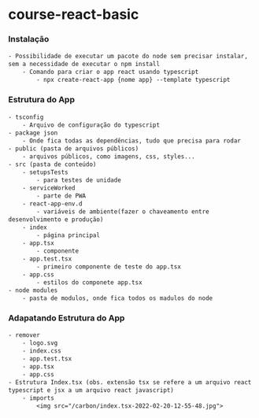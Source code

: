 # course-react-basic

### Instalação
    - Possibilidade de executar um pacote do node sem precisar instalar, sem a necessidade de executar o npm install
        - Comando para criar o app react usando typescript
            - npx create-react-app {nome app} --template typescript

### Estrutura do App 
    - tsconfig
        - Arquivo de configuração do typescript
    - package json
        - Onde fica todas as dependências, tudo que precisa para rodar 
    - public (pasta de arquivos públicos)
        - arquivos públicos, como imagens, css, styles... 
    - src (pasta de conteúdo)
        - setupsTests
            - para testes de unidade 
        - serviceWorked
            - parte de PWA 
        - react-app-env.d
            - variáveis de ambiente(fazer o chaveamento entre desenvolvimento e produção)
        - index 
            - página principal  
        - app.tsx
            - componente
        - app.test.tsx
            - primeiro componente de teste do app.tsx
        - app.css 
            - estilos do componete app.tsx
    - node modules
        - pasta de modulos, onde fica todos os madulos do node 
### Adapatando Estrutura do App 
    - remover 
        - logo.svg
        - index.css
        - app.test.tsx
        - app.tsx
        - app.css
    - Estrutura Index.tsx (obs. extensão tsx se refere a um arquivo react typescript e jsx a um arquivo react javascript)
        - imports
            <img src="/carbon/index.tsx-2022-02-20-12-55-48.jpg">
